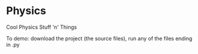 # Physics
 Cool Physics Stuff 'n' Things

To demo: download the project (the source files), run any of the files ending in .py
